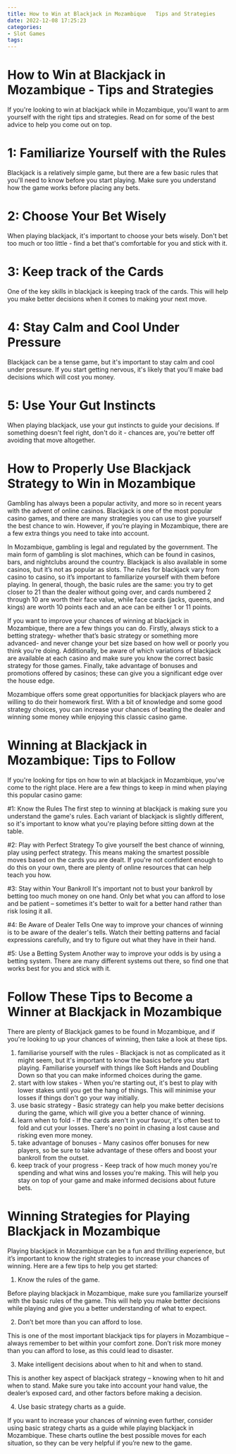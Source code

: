 ```yaml
---
title: How to Win at Blackjack in Mozambique   Tips and Strategies 
date: 2022-12-08 17:25:23
categories:
- Slot Games
tags:
---
```



#  How to Win at Blackjack in Mozambique - Tips and Strategies 

If you're looking to win at blackjack while in Mozambique, you'll want to arm yourself with the right tips and strategies. Read on for some of the best advice to help you come out on top.

# 1: Familiarize Yourself with the Rules

Blackjack is a relatively simple game, but there are a few basic rules that you'll need to know before you start playing. Make sure you understand how the game works before placing any bets.

# 2: Choose Your Bet Wisely

When playing blackjack, it's important to choose your bets wisely. Don't bet too much or too little - find a bet that's comfortable for you and stick with it.

# 3: Keep track of the Cards

One of the key skills in blackjack is keeping track of the cards. This will help you make better decisions when it comes to making your next move.

# 4: Stay Calm and Cool Under Pressure

Blackjack can be a tense game, but it's important to stay calm and cool under pressure. If you start getting nervous, it's likely that you'll make bad decisions which will cost you money.

# 5: Use Your Gut Instincts

When playing blackjack, use your gut instincts to guide your decisions. If something doesn't feel right, don't do it - chances are, you're better off avoiding that move altogether.

#  How to Properly Use Blackjack Strategy to Win in Mozambique 

Gambling has always been a popular activity, and more so in recent years with the advent of online casinos. Blackjack is one of the most popular casino games, and there are many strategies you can use to give yourself the best chance to win. However, if you’re playing in Mozambique, there are a few extra things you need to take into account.

In Mozambique, gambling is legal and regulated by the government. The main form of gambling is slot machines, which can be found in casinos, bars, and nightclubs around the country. Blackjack is also available in some casinos, but it’s not as popular as slots. The rules for blackjack vary from casino to casino, so it’s important to familiarize yourself with them before playing. In general, though, the basic rules are the same: you try to get closer to 21 than the dealer without going over, and cards numbered 2 through 10 are worth their face value, while face cards (jacks, queens, and kings) are worth 10 points each and an ace can be either 1 or 11 points.

If you want to improve your chances of winning at blackjack in Mozambique, there are a few things you can do. Firstly, always stick to a betting strategy- whether that’s basic strategy or something more advanced- and never change your bet size based on how well or poorly you think you’re doing. Additionally, be aware of which variations of blackjack are available at each casino and make sure you know the correct basic strategy for those games. Finally, take advantage of bonuses and promotions offered by casinos; these can give you a significant edge over the house edge.

Mozambique offers some great opportunities for blackjack players who are willing to do their homework first. With a bit of knowledge and some good strategy choices, you can increase your chances of beating the dealer and winning some money while enjoying this classic casino game.

#  Winning at Blackjack in Mozambique: Tips to Follow 

If you're looking for tips on how to win at blackjack in Mozambique, you've come to the right place. Here are a few things to keep in mind when playing this popular casino game: 

#1: Know the Rules 
The first step to winning at blackjack is making sure you understand the game's rules. Each variant of blackjack is slightly different, so it's important to know what you're playing before sitting down at the table. 

#2: Play with Perfect Strategy 
To give yourself the best chance of winning, play using perfect strategy. This means making the smartest possible moves based on the cards you are dealt. If you're not confident enough to do this on your own, there are plenty of online resources that can help teach you how. 

#3: Stay within Your Bankroll 
It's important not to bust your bankroll by betting too much money on one hand. Only bet what you can afford to lose and be patient – sometimes it's better to wait for a better hand rather than risk losing it all. 

#4: Be Aware of Dealer Tells 
One way to improve your chances of winning is to be aware of the dealer's tells. Watch their betting patterns and facial expressions carefully, and try to figure out what they have in their hand. 

#5: Use a Betting System 
Another way to improve your odds is by using a betting system. There are many different systems out there, so find one that works best for you and stick with it.

#  Follow These Tips to Become a Winner at Blackjack in Mozambique 

There are plenty of Blackjack games to be found in Mozambique, and if you're looking to up your chances of winning, then take a look at these tips.

1. familiarise yourself with the rules - Blackjack is not as complicated as it might seem, but it's important to know the basics before you start playing. Familiarise yourself with things like Soft Hands and Doubling Down so that you can make informed choices during the game.
2. start with low stakes - When you're starting out, it's best to play with lower stakes until you get the hang of things. This will minimise your losses if things don't go your way initially.
3. use basic strategy - Basic strategy can help you make better decisions during the game, which will give you a better chance of winning.
4. learn when to fold - If the cards aren't in your favour, it's often best to fold and cut your losses. There's no point in chasing a lost cause and risking even more money.
5. take advantage of bonuses - Many casinos offer bonuses for new players, so be sure to take advantage of these offers and boost your bankroll from the outset.
6. keep track of your progress - Keep track of how much money you're spending and what wins and losses you're making. This will help you stay on top of your game and make informed decisions about future bets.

#  Winning Strategies for Playing Blackjack in Mozambique

Playing blackjack in Mozambique can be a fun and thrilling experience, but it’s important to know the right strategies to increase your chances of winning. Here are a few tips to help you get started:

1. Know the rules of the game.

Before playing blackjack in Mozambique, make sure you familiarize yourself with the basic rules of the game. This will help you make better decisions while playing and give you a better understanding of what to expect.

2. Don’t bet more than you can afford to lose.

This is one of the most important blackjack tips for players in Mozambique – always remember to bet within your comfort zone. Don’t risk more money than you can afford to lose, as this could lead to disaster.

3. Make intelligent decisions about when to hit and when to stand.

This is another key aspect of blackjack strategy – knowing when to hit and when to stand. Make sure you take into account your hand value, the dealer’s exposed card, and other factors before making a decision.

4. Use basic strategy charts as a guide.

If you want to increase your chances of winning even further, consider using basic strategy charts as a guide while playing blackjack in Mozambique. These charts outline the best possible moves for each situation, so they can be very helpful if you’re new to the game.